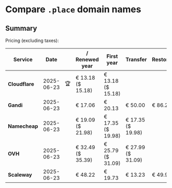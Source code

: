 # Compare `.place` domain names

## Summary

Pricing (excluding taxes):

| Service | Date |  | / Renewed year | First year | Transfer | Restoration |
|--|--|--|--|--|--|--|
| **Cloudflare** | 2025-06-23 | 🏆 | € 13.18<br>($ 15.18) | € 13.18<br>($ 15.18) |  |  |
| **Gandi** | 2025-06-23 |  | € 17.06 | € 20.13 | € 50.00 | € 86.26 |
| **Namecheap** | 2025-06-23 |  | € 19.09<br>($ 21.98) | € 17.35<br>($ 19.98) | € 17.35<br>($ 19.98) |  |
| **OVH** | 2025-06-23 |  | € 32.49<br>($ 35.39) | € 25.79<br>($ 31.09) | € 27.99<br>($ 31.09) |  |
| **Scaleway** | 2025-06-23 |  | € 48.22 | € 19.73 | € 13.23 | € 49.99 |

